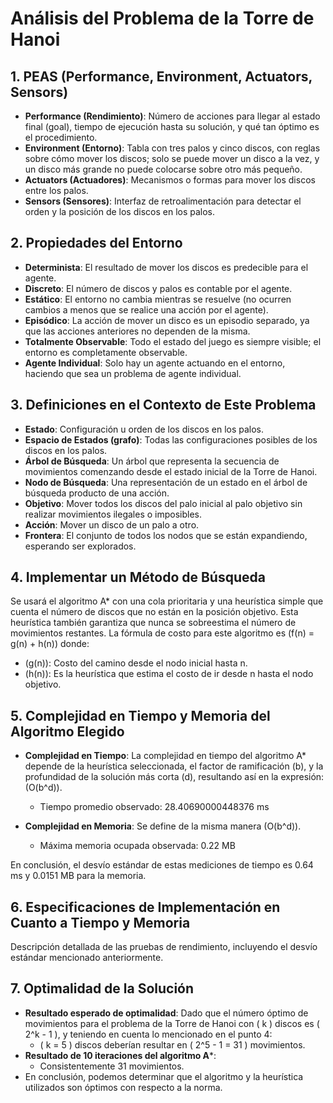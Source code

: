 # Análisis del Problema de la Torre de Hanoi

## 1. PEAS (Performance, Environment, Actuators, Sensors)

- **Performance (Rendimiento)**: Número de acciones para llegar al estado final (goal), tiempo de ejecución hasta su solución, y qué tan óptimo es el procedimiento.
- **Environment (Entorno)**: Tabla con tres palos y cinco discos, con reglas sobre cómo mover los discos; solo se puede mover un disco a la vez, y un disco más grande no puede colocarse sobre otro más pequeño.
- **Actuators (Actuadores)**: Mecanismos o formas para mover los discos entre los palos.
- **Sensors (Sensores)**: Interfaz de retroalimentación para detectar el orden y la posición de los discos en los palos.

## 2. Propiedades del Entorno

- **Determinista**: El resultado de mover los discos es predecible para el agente.
- **Discreto**: El número de discos y palos es contable por el agente.
- **Estático**: El entorno no cambia mientras se resuelve (no ocurren cambios a menos que se realice una acción por el agente).
- **Episódico**: La acción de mover un disco es un episodio separado, ya que las acciones anteriores no dependen de la misma.
- **Totalmente Observable**: Todo el estado del juego es siempre visible; el entorno es completamente observable.
- **Agente Individual**: Solo hay un agente actuando en el entorno, haciendo que sea un problema de agente individual.

## 3. Definiciones en el Contexto de Este Problema

- **Estado**: Configuración u orden de los discos en los palos.
- **Espacio de Estados (grafo)**: Todas las configuraciones posibles de los discos en los palos.
- **Árbol de Búsqueda**: Un árbol que representa la secuencia de movimientos comenzando desde el estado inicial de la Torre de Hanoi.
- **Nodo de Búsqueda**: Una representación de un estado en el árbol de búsqueda producto de una acción.
- **Objetivo**: Mover todos los discos del palo inicial al palo objetivo sin realizar movimientos ilegales o imposibles.
- **Acción**: Mover un disco de un palo a otro.
- **Frontera**: El conjunto de todos los nodos que se están expandiendo, esperando ser explorados.

## 4. Implementar un Método de Búsqueda

Se usará el algoritmo A* con una cola prioritaria y una heurística simple que cuenta el número de discos que no están en la posición objetivo. Esta heurística también garantiza que nunca se sobreestima el número de movimientos restantes. La fórmula de costo para este algoritmo es \(f(n) = g(n) + h(n)\) donde:
- \(g(n)\): Costo del camino desde el nodo inicial hasta n.
- \(h(n)\): Es la heurística que estima el costo de ir desde n hasta el nodo objetivo.

## 5. Complejidad en Tiempo y Memoria del Algoritmo Elegido

- **Complejidad en Tiempo**: La complejidad en tiempo del algoritmo A* depende de la heurística seleccionada, el factor de ramificación \(b\), y la profundidad de la solución más corta \(d\), resultando así en la expresión: \(O(b^d)\).
  - Tiempo promedio observado: 28.40690000448376 ms

- **Complejidad en Memoria**: Se define de la misma manera \(O(b^d)\).
  - Máxima memoria ocupada observada: 0.22 MB

En conclusión, el desvío estándar de estas mediciones de tiempo es 0.64 ms y 0.0151 MB para la memoria.

## 6. Especificaciones de Implementación en Cuanto a Tiempo y Memoria

Descripción detallada de las pruebas de rendimiento, incluyendo el desvío estándar mencionado anteriormente.

## 7. Optimalidad de la Solución

- **Resultado esperado de optimalidad**: Dado que el número óptimo de movimientos para el problema de la Torre de Hanoi con \( k \) discos es \( 2^k - 1 \), y teniendo en cuenta lo mencionado en el punto 4:
  - \( k = 5 \) discos deberían resultar en \( 2^5 - 1 = 31 \) movimientos.
- **Resultado de 10 iteraciones del algoritmo A***:
  - Consistentemente 31 movimientos.
- En conclusión, podemos determinar que el algoritmo y la heurística utilizados son óptimos con respecto a la norma.
